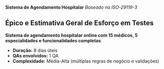 **Sistema de Agendamento Hospitalar**
*Baseado na ISO-29119-3*

## Épico e Estimativa Geral de Esforço em Testes
**Sistema de agendamento hospitalar online com 15 médicos, 5 especialidades e funcionalidades completas**
- **Duração:** 8 dias úteis
- **QAs envolvidos:** 1 QA
- **Complexidade:** Média-Alta (múltiplas regras de negócio e validações)
